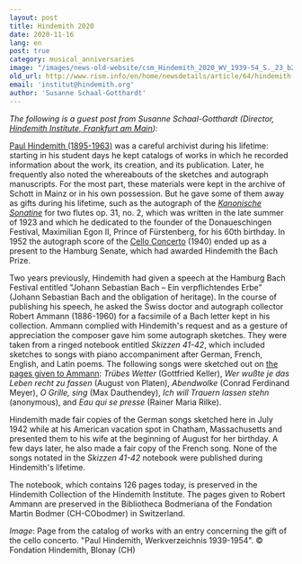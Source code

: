 ```yaml
---
layout: post
title: Hindemith 2020
date: 2020-11-16
lang: en
post: true
category: musical_anniversaries
image: "/images/news-old-website/csm_Hindemith_2020_WV_1939-54_S._23_b2062ac305.png"
old_url: http://www.rism.info/en/home/newsdetails/article/64/hindemith-2020.html
email: 'institut@hindemith.org'
author: 'Susanne Schaal-Gotthardt'
---
```


_The following is a guest post from Susanne Schaal-Gotthardt (Director, [Hindemith Institute, Frankfurt am Main](https://www.hindemith.info/de/institut/)):_   
  
[Paul Hindemith (1895-1963)](https://opac.rism.info/search?author=Hindemith+Paul) was a careful archivist during his lifetime: starting in his student days he kept catalogs of works in which he recorded information about the work, its creation, and its publication. Later, he frequently also noted the whereabouts of the sketches and autograph manuscripts. For the most part, these materials were kept in the archive of Schott in Mainz or in his own possession. But he gave some of them away as gifts during his lifetime, such as the autograph of the [_Kanonische Sonatine_](https://opac.rism.info/search?id=450036569&View=rism) for two flutes op. 31, no. 2, which was written in the late summer of 1923 and which he dedicated to the founder of the Donaueschingen Festival, Maximilian Egon II, Prince of Fürstenberg, for his 60th birthday. In 1952 the autograph score of the [Cello Concerto](https://opac.rism.info/search?id=450035874&View=rism) (1940) ended up as a present to the Hamburg Senate, which had awarded Hindemith the Bach Prize.   
  
Two years previously, Hindemith had given a speech at the Hamburg Bach Festival entitled "Johann Sebastian Bach – Ein verpflichtendes Erbe" (Johann Sebastian Bach and the obligation of heritage). In the course of publishing his speech, he asked the Swiss doctor and autograph collector Robert Ammann (1886-1960) for a facsimile of a Bach letter kept in his collection. Ammann complied with Hindemith's request and as a gesture of appreciation the composer gave him some autograph sketches. They were taken from a ringed notebook entitled _Skizzen 41-42_, which included sketches to songs with piano accompaniment after German, French, English, and Latin poems. The following songs were sketched out on [the pages given to Ammann](https://opac.rism.info/search?id=400090340&View=rism): _Trübes Wetter_ (Gottfried Keller), _Wer wußte je das Leben recht zu fassen_ (August von Platen), _Abendwolke_ (Conrad Ferdinand Meyer), _O Grille, sing_ (Max Dauthendey), _Ich will Trauern lassen stehn_ (anonymous), and _Eau qui se presse_ (Rainer Maria Rilke).   
  
Hindemith made fair copies of the German songs sketched here in July 1942 while at his American vacation spot in Chatham, Massachusetts and presented them to his wife at the beginning of August for her birthday. A few days later, he also made a fair copy of the French song. None of the songs notated in the _Skizzen 41-42_ notebook were published during Hindemith's lifetime.   
  
The notebook, which contains 126 pages today, is preserved in the Hindemith Collection of the Hindemith Institute. The pages given to Robert Ammann are preserved in the Bibliotheca Bodmeriana of the Fondation Martin Bodmer (CH-CObodmer) in Switzerland.

_Image_: Page from the catalog of works with an entry concerning the gift of the cello concerto. "Paul Hindemith, Werkverzeichnis 1939-1954". © Fondation Hindemith, Blonay (CH)
